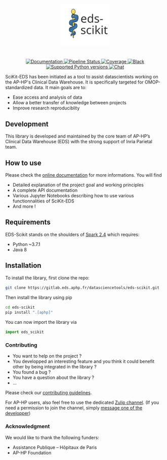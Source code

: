 <div align="center">

<p align="center">
  <a href="https://datasciencetools-pages.eds.aphp.fr/eds-scikit"><img src="docs/_static/scikit_logo_text.svg" width="30%"></a>
</p>

#

<p align="center">
<a href="https://datasciencetools-pages.eds.aphp.fr/eds-scikit/" target="_blank">
    <img src="https://img.shields.io/badge/docs-passed-brightgreen" alt="Documentation">
</a>
<a href="https://gitlab.eds.aphp.fr/datasciencetools/eds-scikit/-/commits/master" target="_blank">
    <img src="https://gitlab.eds.aphp.fr/datasciencetools/eds-scikit/badges/master/pipeline.svg" alt="Pipeline Status">
</a>
<a href="https://gitlab.eds.aphp.fr/datasciencetools/eds-scikit/-/jobs/artifacts/master/file/htmlcov/index.html?job=run%20pytest" target="_blank">
    <img src="https://gitlab.eds.aphp.fr/datasciencetools/eds-scikit/badges/master/coverage.svg" alt="Coverage">
</a>
<a href="https://github.com/psf/black" target="_blank">
    <img src="https://img.shields.io/badge/code%20style-black-000000.svg" alt="Black">
</a>
<!-- <a href="https://python-poetry.org/" target="_blank">
    <img src="https://img.shields.io/badge/reproducibility-poetry-blue" alt="Poetry">
</a> -->
<a href="https://www.python.org/" target="_blank">
    <img src="https://img.shields.io/badge/python-%3E%3D%203.7.1%20%7C%20%3C%203.8-brightgreen" alt="Supported Python versions">
</a>
<a href="https://chat.eds.aphp.fr/#narrow/stream/154-SciKit-EDS" target="_blank">
    <img src="https://gitlab.eds.aphp.fr/datasciencetools/eds-scikit/-/raw/master/docs/_static/chat_badge.svg" alt="Chat">
</a>
</p>
</div>


SciKit-EDS has been initiated as a tool to assist datascientists working on the AP-HP's Clinical Data Warehouse. It is specifically targeted for OMOP-standardized data. It main goals are to:

- Ease access and analysis of data
- Allow a better transfer of knowledge between projects
- Improve research reproduciblity

## Development

This library is developed and maintained
by the core team of AP-HP’s Clinical Data Warehouse (EDS) with the strong support of Inria Parietal team.

## How to use

Please check the [online documentation](https://datasciencetools-pages.eds.aphp.fr/eds-scikit/documentation/) for more informations. You will find
- Detailed explanation of the project goal and working principles
- A complete API documentation
- Various Jupyter Notebooks describing how to use various functionnalities of SciKit-EDS
- And more !
## Requirements
EDS-Scikit stands on the shoulders of [Spark 2.4](https://spark.apache.org/docs/2.4.8/index.html) which requires:

- Python ~3.7.1
- Java 8
## Installation

To install the library, first clone the repo:

```bash
git clone https://gitlab.eds.aphp.fr/datasciencetools/eds-scikit.git
```

Then install the library using pip

```bash
cd eds-scikit
pip install ".[aphp]"
```

You can now import the library via

```python
import eds_scikit
```
### Contributing

- You want to help on the project ?
- You developped an interesting feature and you think it could benefit other by being integrated in the library ?
- You found a bug ?
- You have a question about the library ?
- ...

Please check our [contributing guidelines](https://datasciencetools-pages.eds.aphp.fr/eds-scikit/documentation/contributing.html).

For AP-HP users, also feel free to use the dedicated [Zulip channel](https://chat.eds.aphp.fr/#narrow/stream/154-SciKit-EDS). (If you need a permission to join the channel, simply [message one of the developper](https://chat.eds.aphp.fr/#narrow/pm-with/351-thomas.petitjean-ext))

### Acknowledgment

We would like to thank the following funders:
- Assistance Publique – Hôpitaux de Paris
- AP-HP Foundation

